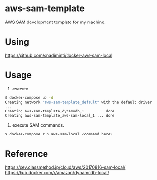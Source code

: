 # aws-sam-template

[AWS SAM](https://github.com/awslabs/serverless-application-model) development template for my machine.


# Using

https://github.com/cnadiminti/docker-aws-sam-local


# Usage

1. execute
```bash
$ docker-compose up -d
Creating network "aws-sam-template_default" with the default driver
...
Creating aws-sam-template_dynamodb_1      ... done
Creating aws-sam-template_aws-sam-local_1 ... done
```

1. execute SAM commands.
```bash
$ docker-compose run aws-sam-local <command here>
```

# Reference

https://dev.classmethod.jp/cloud/aws/20170816-sam-local/
https://hub.docker.com/r/amazon/dynamodb-local/

